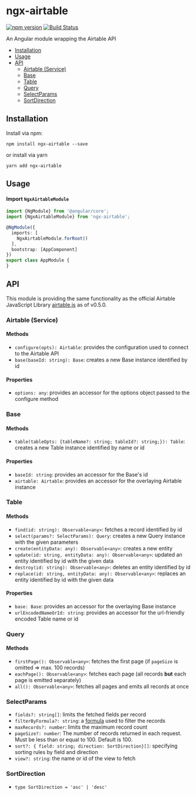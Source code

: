 # ngx-airtable

[![npm version](https://badge.fury.io/js/ngx-airtable.svg)](https://badge.fury.io/js/ngx-airtable)
[![Build Status](https://travis-ci.org/bohoffi/ngx-airtable.svg?branch=master)](https://travis-ci.org/bohoffi/ngx-airtable)

An Angular module wrapping the Airtable API

* [Installation](#installation)
* [Usage](#usage)
* [API](#api)
  * [Airtable (Service)](#airtable)
  * [Base](#base)
  * [Table](#table)
  * [Query](#query)
  * [SelectParams](#selectparams)
  * [SortDirection](#sortdirection)

## Installation
Install via npm:
```
npm install ngx-airtable --save
```
or install via yarn
```
yarn add ngx-airtable
```

## Usage

#### Import `NgxAirtableModule`
```ts
import {NgModule} from '@angular/core';
import {NgxAirtableModule} from 'ngx-airtable';

@NgModule({
  imports: [
    NgxAirtableModule.forRoot()
  ],
  bootstrap: [AppComponent]
})
export class AppModule {
}
```

## API

This module is providing the same functionality as the official Airtable JavaScript Library [airtable.js](https://github.com/Airtable/airtable.js) as of v0.5.0.

### Airtable (Service)

#### Methods

- `configure(opts): Airtable`: provides the configuration used to connect to the Airtable API
- `base(baseId: string): Base`: creates a new Base instance identified by id

#### Properties

- `options: any`: provides an accessor for the options object passed to the configure method

### Base



#### Methods

- `table(tableOpts: {tableName?: string; tableId?: string;}): Table`: creates a new Table instance identified by name or id

#### Properties

- `baseId: string`: provides an accessor for the Base's id
- `airtable: Airtable`: provides an accessor for the overlaying Airtable instance

### Table

#### Methods

- `find(id: string): Observable<any>`: fetches a record identified by id
- `select(params?: SelectParams): Query`: creates a new Query instance with the given parameters
- `create(entityData: any): Observable<any>`: creates a new entity
- `update(id: string, entityData: any): Observable<any>`: updated an entity identified by id with the given data
- `destroy(id: string): Observable<any>`: deletes an entity identified by id
- `replace(id: string, entityData: any): Observable<any>`: replaces an entity identified by id with the given data

#### Properties

- `base: Base`: provides an accessor for the overlaying Base instance
- `urlEncodedNameOrId: string`: provides an accessor for the url-friendly encoded Table name or id

### Query

#### Methods

- `firstPage(): Observable<any>`: fetches the first page (if `pageSize` is omitted => max. 100 records)
- `eachPage(): Observable<any>`: fetches each page (all records __but__ each page is emitted separately)
- `all(): Observable<any>`: fetches all pages and emits all records at once

### SelectParams

- `fields?: string[]`: limits the fetched fields per record
- `filterByFormula?: string`: a [formula](https://support.airtable.com/hc/en-us/articles/203255215-Formula-Field-Reference) used to filter the records
- `maxRecords?: number`: limits the maximum record count
- `pageSize?: number`: The number of records returned in each request. Must be less than or equal to 100. Default is 100.
- `sort?: { field: string; direction: SortDirection}[]`: specifying sorting rules by field and direction
- `view?: string`: the name or id of the view to fetch

### SortDirection

- `type SortDirection = 'asc' | 'desc'`
